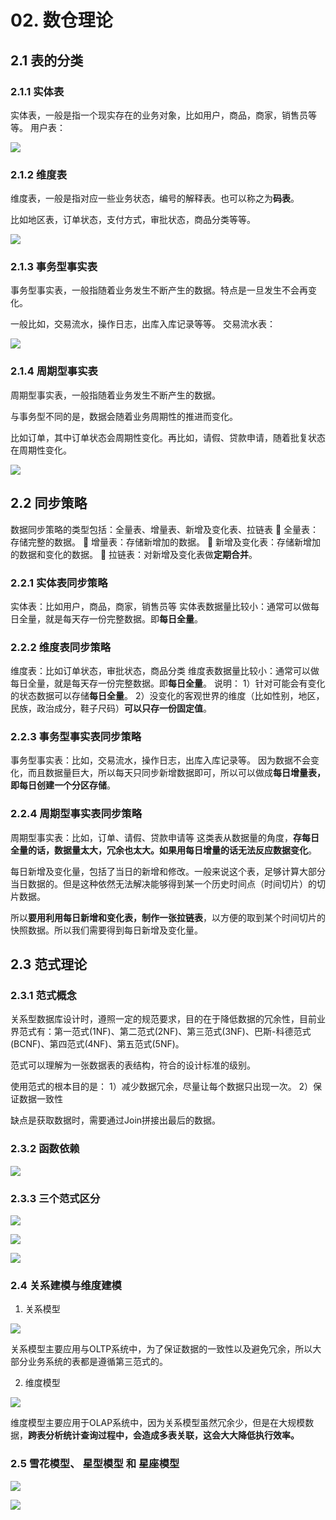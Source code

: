 # 02. 数仓理论

## 2.1 表的分类

### 2.1.1 实体表

实体表，一般是指一个现实存在的业务对象，比如用户，商品，商家，销售员等等。
用户表：

![](../../resource/00_数据仓库/02_数仓理论/2020-02-29-17-34-19.png)

### 2.1.2 维度表

维度表，一般是指对应一些业务状态，编号的解释表。也可以称之为**码表**。

比如地区表，订单状态，支付方式，审批状态，商品分类等等。

![](../../resource/00_数据仓库/02_数仓理论/2020-02-29-17-34-56.png)

### 2.1.3 事务型事实表

事务型事实表，一般指随着业务发生不断产生的数据。特点是一旦发生不会再变化。

一般比如，交易流水，操作日志，出库入库记录等等。
交易流水表：

![](../../resource/00_数据仓库/02_数仓理论/2020-02-29-17-36-10.png)

### 2.1.4 周期型事实表

周期型事实表，一般指随着业务发生不断产生的数据。

与事务型不同的是，数据会随着业务周期性的推进而变化。

比如订单，其中订单状态会周期性变化。再比如，请假、贷款申请，随着批复状态在周期性变化。

![](../../resource/00_数据仓库/02_数仓理论/2020-02-29-17-55-22.png)

## 2.2 同步策略

数据同步策略的类型包括：全量表、增量表、新增及变化表、拉链表
	全量表：存储完整的数据。
	增量表：存储新增加的数据。
	新增及变化表：存储新增加的数据和变化的数据。
	拉链表：对新增及变化表做**定期合并**。


### 2.2.1 实体表同步策略

实体表：比如用户，商品，商家，销售员等
实体表数据量比较小：通常可以做每日全量，就是每天存一份完整数据。即**每日全量**。

### 2.2.2 维度表同步策略

维度表：比如订单状态，审批状态，商品分类
维度表数据量比较小：通常可以做每日全量，就是每天存一份完整数据。即**每日全量**。
说明：
1）针对可能会有变化的状态数据可以存储**每日全量**。
2）没变化的客观世界的维度（比如性别，地区，民族，政治成分，鞋子尺码）**可以只存一份固定值**。


### 2.2.3 事务型事实表同步策略

事务型事实表：比如，交易流水，操作日志，出库入库记录等。
因为数据不会变化，而且数据量巨大，所以每天只同步新增数据即可，所以可以做成**每日增量表，即每日创建一个分区存储**。

### 2.2.4 周期型事实表同步策略

周期型事实表：比如，订单、请假、贷款申请等
这类表从数据量的角度，**存每日全量的话，数据量太大，冗余也太大。如果用每日增量的话无法反应数据变化**。

每日新增及变化量，包括了当日的新增和修改。一般来说这个表，足够计算大部分当日数据的。但是这种依然无法解决能够得到某一个历史时间点（时间切片）的切片数据。 

所以**要用利用每日新增和变化表，制作一张拉链表**，以方便的取到某个时间切片的快照数据。所以我们需要得到每日新增及变化量。


## 2.3 范式理论

### 2.3.1 范式概念

关系型数据库设计时，遵照一定的规范要求，目的在于降低数据的冗余性，目前业界范式有：第一范式(1NF)、第二范式(2NF)、第三范式(3NF)、巴斯-科德范式(BCNF)、第四范式(4NF)、第五范式(5NF)。

范式可以理解为一张数据表的表结构，符合的设计标准的级别。

使用范式的根本目的是：
1）减少数据冗余，尽量让每个数据只出现一次。
2）保证数据一致性

缺点是获取数据时，需要通过Join拼接出最后的数据。


### 2.3.2 函数依赖

![](../../resource/00_数据仓库/02_数仓理论/2020-02-29-18-06-34.png)

### 2.3.3 三个范式区分

![](../../resource/00_数据仓库/02_数仓理论/2020-02-29-18-08-21.png)

![](../../resource/00_数据仓库/02_数仓理论/2020-02-29-18-11-23.png)

![](../../resource/00_数据仓库/02_数仓理论/2020-02-29-18-13-12.png)


### 2.4 关系建模与维度建模

1. 关系模型

![](../../resource/00_数据仓库/02_数仓理论/2020-02-29-18-13-56.png)

关系模型主要应用与OLTP系统中，为了保证数据的一致性以及避免冗余，所以大部分业务系统的表都是遵循第三范式的。

2. 维度模型


![](../../resource/00_数据仓库/02_数仓理论/2020-02-29-18-15-03.png)

维度模型主要应用于OLAP系统中，因为关系模型虽然冗余少，但是在大规模数据，**跨表分析统计查询过程中，会造成多表关联，这会大大降低执行效率。**

### 2.5 雪花模型、 星型模型 和 星座模型

![](../../resource/00_数据仓库/02_数仓理论/2020-02-29-18-19-39.png)

![](../../resource/00_数据仓库/02_数仓理论/2020-02-29-18-20-46.png)


